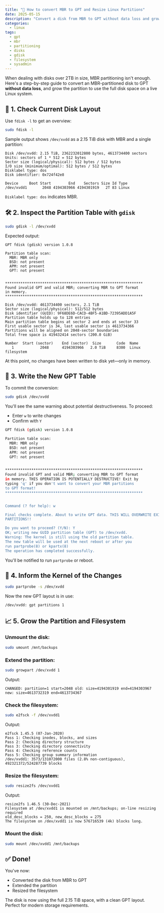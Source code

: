 ```yaml
---
title: "💽 How to convert MBR to GPT and Resize Linux Partitions"
date: 2025-05-15
description: "Convert a disk from MBR to GPT without data loss and grow the partition to use full disk space—safely and efficiently on Linux."
categories:
  - linux
tags:
  - gpt
  - mbr
  - partitioning
  - disks
  - gdisk
  - filesystem
  - sysadmin
---
```


When dealing with disks over 2TB in size, MBR partitioning isn't enough. Here's a step-by-step guide to convert an MBR-partitioned disk to GPT **without data loss**, and grow the partition to use the full disk space on a live Linux system.

## 🧾 1. Check Current Disk Layout

Use `fdisk -l` to get an overview:

```bash
sudo fdisk -l
```

Sample output shows `/dev/xvdd` as a 2.15 TiB disk with MBR and a single partition:

```
Disk /dev/xvdd: 2.15 TiB, 2362232012800 bytes, 4613734400 sectors
Units: sectors of 1 * 512 = 512 bytes
Sector size (logical/physical): 512 bytes / 512 bytes
I/O size (minimum/optimal): 512 bytes / 512 bytes
Disklabel type: dos
Disk identifier: 0x724f42e8

Device     Boot Start        End    Sectors Size Id Type
/dev/xvdd1       2048 4194303966 4194301919   2T 83 Linux
```
`Disklabel type: dos` indicates MBR.

## 🛠️ 2. Inspect the Partition Table with `gdisk`

```bash
sudo gdisk -l /dev/xvdd
```

Expected output:

```
GPT fdisk (gdisk) version 1.0.8

Partition table scan:
  MBR: MBR only
  BSD: not present
  APM: not present
  GPT: not present


***************************************************************
Found invalid GPT and valid MBR; converting MBR to GPT format
in memory.
***************************************************************

Disk /dev/xvdd: 4613734400 sectors, 2.1 TiB
Sector size (logical/physical): 512/512 bytes
Disk identifier (GUID): 9F68DE6D-CACD-4BF5-A1BD-72395ADD1A5F
Partition table holds up to 128 entries
Main partition table begins at sector 2 and ends at sector 33
First usable sector is 34, last usable sector is 4613734366
Partitions will be aligned on 2048-sector boundaries
Total free space is 419432414 sectors (200.0 GiB)

Number  Start (sector)    End (sector)  Size       Code  Name
   1            2048      4194303966   2.0 TiB     8300  Linux filesystem
```

At this point, no changes have been written to disk yet—only in memory.

## 💾 3. Write the New GPT Table

To commit the conversion:

```bash
sudo gdisk /dev/xvdd
```

You'll see the same warning about potential destructiveness. To proceed:

- Enter `w` to write changes
- Confirm with `Y`

```bash
GPT fdisk (gdisk) version 1.0.8

Partition table scan:
  MBR: MBR only
  BSD: not present
  APM: not present
  GPT: not present


***************************************************************
Found invalid GPT and valid MBR; converting MBR to GPT format
in memory. THIS OPERATION IS POTENTIALLY DESTRUCTIVE! Exit by
typing 'q' if you don't want to convert your MBR partitions
to GPT format!
***************************************************************


Command (? for help): w

Final checks complete. About to write GPT data. THIS WILL OVERWRITE EXISTING
PARTITIONS!!

Do you want to proceed? (Y/N): Y
OK; writing new GUID partition table (GPT) to /dev/xvdd.
Warning: The kernel is still using the old partition table.
The new table will be used at the next reboot or after you
run partprobe(8) or kpartx(8)
The operation has completed successfully.
```

You'll be notified to run `partprobe` or reboot.

## 🔄 4. Inform the Kernel of the Changes

```bash
sudo partprobe -s /dev/xvdd
```

Now the new GPT layout is in use:

```bash
/dev/xvdd: gpt partitions 1
```

## 📈 5. Grow the Partition and Filesystem

### Unmount the disk:
```bash
sudo umount /mnt/backups
```

### Extend the partition:
```bash
sudo growpart /dev/xvdd 1
```

Output:
```
CHANGED: partition=1 start=2048 old: size=4194301919 end=4194303967 new: size=4613732319 end=4613734367
```

### Check the filesystem:
```bash
sudo e2fsck -f /dev/xvdd1
```

Output:
```
e2fsck 1.45.5 (07-Jan-2020)
Pass 1: Checking inodes, blocks, and sizes
Pass 2: Checking directory structure
Pass 3: Checking directory connectivity
Pass 4: Checking reference counts
Pass 5: Checking group summary information
/dev/xvdd1: 3573/131072000 files (2.8% non-contiguous), 492321372/524287739 blocks
```

### Resize the filesystem:
```bash
sudo resize2fs /dev/xvdd1
```

Output:
```
resize2fs 1.46.5 (30-Dec-2021)
Filesystem at /dev/xvdd1 is mounted on /mnt/backups; on-line resizing required
old_desc_blocks = 250, new_desc_blocks = 275
The filesystem on /dev/xvdd1 is now 576716539 (4k) blocks long.
```

### Mount the disk:
```bash
sudo mount /dev/xvdd1 /mnt/backups
```

## ✅ Done!

You've now:
- Converted the disk from MBR to GPT
- Extended the partition
- Resized the filesystem

The disk is now using the full 2.15 TiB space, with a clean GPT layout. Perfect for modern storage requirements.